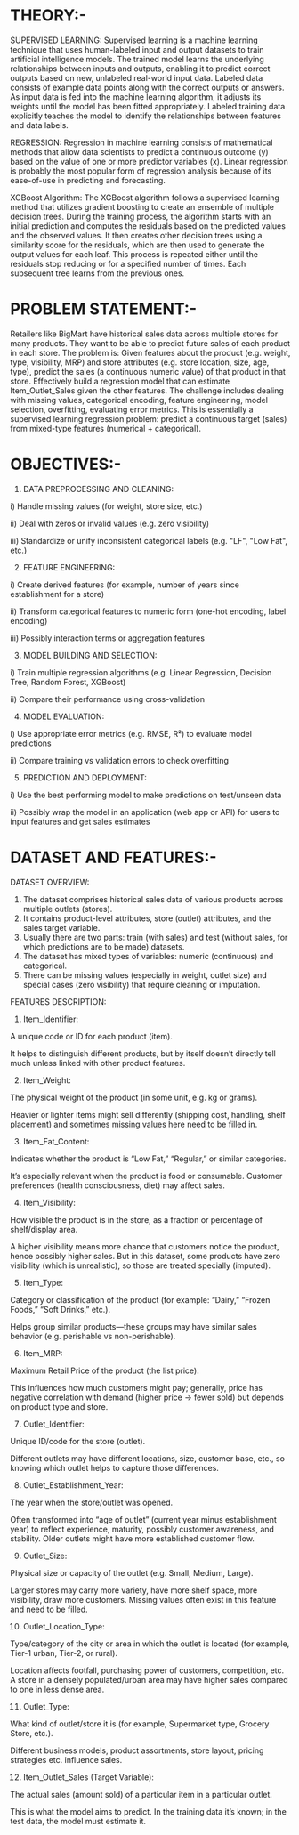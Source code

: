 # THEORY:-

SUPERVISED LEARNING: Supervised learning is a machine learning technique that uses human-labeled input and output datasets to train artificial intelligence models. The trained model learns the underlying relationships between inputs and outputs, enabling it to predict correct outputs based on new, unlabeled real-world input data.
Labeled data consists of example data points along with the correct outputs or answers. As input data is fed into the machine learning algorithm, it adjusts its weights until the model has been fitted appropriately. Labeled training data explicitly teaches the model to identify the relationships between features and data labels.  

REGRESSION: Regression in machine learning consists of mathematical methods that allow data scientists to predict a continuous outcome (y) based on the value of one or more predictor variables (x). Linear regression is probably the most popular form of regression analysis because of its ease-of-use in predicting and forecasting.

XGBoost Algorithm: The XGBoost algorithm follows a supervised learning method that utilizes gradient boosting to create an ensemble of multiple decision trees. During the training process, the algorithm starts with an initial prediction and computes the residuals based on the predicted values and the observed values. It then creates other decision trees using a similarity score for the residuals, which are then used to generate the output values for each leaf. This process is repeated either until the residuals stop reducing or for a specified number of times. Each subsequent tree learns from the previous ones.

# PROBLEM STATEMENT:-

Retailers like BigMart have historical sales data across multiple stores for many products. They want to be able to predict future sales of each product in each store. The problem is:
Given features about the product (e.g. weight, type, visibility, MRP) and store attributes (e.g. store location, size, age, type), predict the sales (a continuous numeric value) of that product in that store.
Effectively build a regression model that can estimate Item_Outlet_Sales given the other features.
The challenge includes dealing with missing values, categorical encoding, feature engineering, model selection, overfitting, evaluating error metrics.
This is essentially a supervised learning regression problem: predict a continuous target (sales) from mixed-type features (numerical + categorical).

# OBJECTIVES:-

1. DATA PREPROCESSING AND CLEANING:
   
i) Handle missing values (for weight, store size, etc.)

ii) Deal with zeros or invalid values (e.g. zero visibility)

iii) Standardize or unify inconsistent categorical labels (e.g. "LF", "Low Fat", etc.)

2. FEATURE ENGINEERING:
   
i) Create derived features (for example, number of years since establishment for a store)

ii) Transform categorical features to numeric form (one-hot encoding, label encoding)

iii) Possibly interaction terms or aggregation features

3. MODEL BUILDING AND SELECTION:
   
i) Train multiple regression algorithms (e.g. Linear Regression, Decision Tree, Random Forest, XGBoost)

ii) Compare their performance using cross-validation

4. MODEL EVALUATION:
   
i) Use appropriate error metrics (e.g. RMSE, R²) to evaluate model predictions

ii) Compare training vs validation errors to check overfitting

5. PREDICTION AND DEPLOYMENT:
   
i) Use the best performing model to make predictions on test/unseen data

ii) Possibly wrap the model in an application (web app or API) for users to input features and get sales estimates

# DATASET AND FEATURES:-

DATASET OVERVIEW:

1) The dataset comprises historical sales data of various products across multiple outlets (stores).
2) It contains product-level attributes, store (outlet) attributes, and the sales target variable.
3) Usually there are two parts: train (with sales) and test (without sales, for which predictions are to be made) datasets.
4) The dataset has mixed types of variables: numeric (continuous) and categorical.
5) There can be missing values (especially in weight, outlet size) and special cases (zero visibility) that require cleaning or imputation.

FEATURES DESCRIPTION: 

1) Item_Identifier:

A unique code or ID for each product (item).

It helps to distinguish different products, but by itself doesn’t directly tell much unless linked with other product features.

2) Item_Weight:

The physical weight of the product (in some unit, e.g. kg or grams).

Heavier or lighter items might sell differently (shipping cost, handling, shelf placement) and sometimes missing values here need to be filled in.

3) Item_Fat_Content:
   
Indicates whether the product is “Low Fat,” “Regular,” or similar categories.

It’s especially relevant when the product is food or consumable. Customer preferences (health consciousness, diet) may affect sales.

4) Item_Visibility:

How visible the product is in the store, as a fraction or percentage of shelf/display area.

A higher visibility means more chance that customers notice the product, hence possibly higher sales. But in this dataset, some products have zero visibility (which is unrealistic), so those are treated specially (imputed).

5) Item_Type:
   
Category or classification of the product (for example: “Dairy,” “Frozen Foods,” “Soft Drinks,” etc.).

Helps group similar products—these groups may have similar sales behavior (e.g. perishable vs non-perishable). 

6) Item_MRP:

Maximum Retail Price of the product (the list price).

This influences how much customers might pay; generally, price has negative correlation with demand (higher price → fewer sold) but depends on product type and store. 

7) Outlet_Identifier:

Unique ID/code for the store (outlet).

Different outlets may have different locations, size, customer base, etc., so knowing which outlet helps to capture those differences.

8) Outlet_Establishment_Year:
   
The year when the store/outlet was opened.

Often transformed into “age of outlet” (current year minus establishment year) to reflect experience, maturity, possibly customer awareness, and stability. Older outlets might have more established customer flow. 

9) Outlet_Size:

Physical size or capacity of the outlet (e.g. Small, Medium, Large).

Larger stores may carry more variety, have more shelf space, more visibility, draw more customers. Missing values often exist in this feature and need to be filled. 

10) Outlet_Location_Type:
    
Type/category of the city or area in which the outlet is located (for example, Tier-1 urban, Tier-2, or rural).

Location affects footfall, purchasing power of customers, competition, etc. A store in a densely populated/urban area may have higher sales compared to one in less dense area. 

11) Outlet_Type:
    
What kind of outlet/store it is (for example, Supermarket type, Grocery Store, etc.).

Different business models, product assortments, store layout, pricing strategies etc. influence sales. 

12) Item_Outlet_Sales (Target Variable):
    
The actual sales (amount sold) of a particular item in a particular outlet.

This is what the model aims to predict. In the training data it’s known; in the test data, the model must estimate it.
